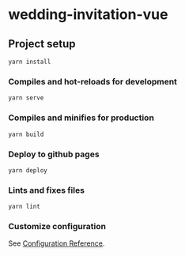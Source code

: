# wedding-invitation-vue

## Project setup
```
yarn install
```

### Compiles and hot-reloads for development
```
yarn serve
```

### Compiles and minifies for production
```
yarn build
```

### Deploy to github pages
```
yarn deploy
```

### Lints and fixes files
```
yarn lint
```

### Customize configuration
See [Configuration Reference](https://cli.vuejs.org/config/).

